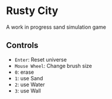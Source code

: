 # Rusty City
A work in progress sand simulation game

[](assets/demo.gif)

## Controls

- `Enter`: Reset universe
- `Mouse Wheel`: Change brush size
- `0`: erase
- `1`: use Sand
- `2`: use Water
- `3`: use Wall
